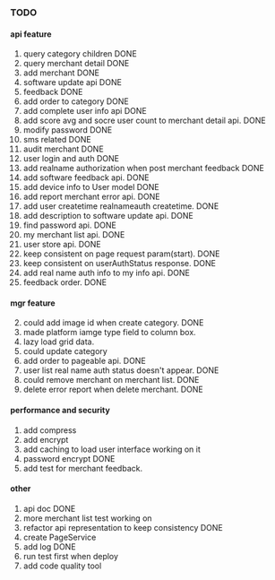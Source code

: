 ### TODO
#### api feature

1. query category children 	DONE
2. query merchant detail	DONE
3. add merchant				DONE
4. software update api		DONE
5. feedback					DONE
6. add order to category	DONE
7. add complete user info api	DONE
8. add score avg and socre user count to merchant detail api.		DONE
9. modify password		DONE
10. sms related			DONE
11. audit merchant		DONE
12. user login and auth		DONE
13. add realname authorization when post merchant feedback	DONE
14. add software feedback api.	DONE
15. add device info to User model	DONE
16. add report merchant error api.	DONE
17. add user createtime realnameauth createtime.	DONE
18. add description to software update api.	DONE
19. find password api.		DONE
20. my merchant list api.	DONE
21. user store api.		DONE
22. keep consistent on page request param(start).	DONE
23. keep consistent on userAuthStatus response.		DONE
24. add real name auth info to my info api.		DONE
25. feedback order.		DONE

#### mgr feature
2. could add image id when create category.	DONE
3. made platform iamge type field to column box.
4. lazy load grid data.
5. could update category
6. add order to pageable api.		DONE
7. user list real name auth status doesn't appear.	DONE
8. could remove merchant on merchant list.	DONE
9. delete error report when delete merchant.	DONE

#### performance and security
1. add compress	
2. add encrypt
3. add caching to load user interface		working on it
4. password encrypt		DONE
5. add test for merchant feedback.

#### other
1. api doc			DONE
2. more merchant list test	working on
3. refactor api representation to keep consistency	DONE
4. create PageService
5. add log			DONE
6. run test first when deploy
7. add code quality tool
